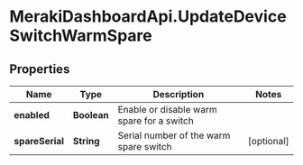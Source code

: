 # MerakiDashboardApi.UpdateDeviceSwitchWarmSpare

## Properties
Name | Type | Description | Notes
------------ | ------------- | ------------- | -------------
**enabled** | **Boolean** | Enable or disable warm spare for a switch | 
**spareSerial** | **String** | Serial number of the warm spare switch | [optional] 



